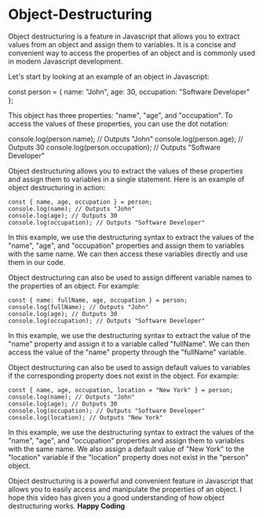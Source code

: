 # Object-Destructuring
Object destructuring is a feature in Javascript that allows you to extract values from an object and assign them to variables. It is a concise and convenient way to access the properties of an object and is commonly used in modern Javascript development.

Let's start by looking at an example of an object in Javascript:

const person = {
  name: "John",
  age: 30,
  occupation: "Software Developer"
};

This object has three properties: "name", "age", and "occupation". To access the values of these properties, you can use the dot notation:

console.log(person.name); // Outputs "John"
console.log(person.age); // Outputs 30
console.log(person.occupation); // Outputs "Software Developer"

Object destructuring allows you to extract the values of these properties and assign them to variables in a single statement. Here is an example of object destructuring in action:
```
const { name, age, occupation } = person;
console.log(name); // Outputs "John"
console.log(age); // Outputs 30
console.log(occupation); // Outputs "Software Developer"
```

In this example, we use the destructuring syntax to extract the values of the "name", "age", and "occupation" properties and assign them to variables with the same name. We can then access these variables directly and use them in our code.

Object destructuring can also be used to assign different variable names to the properties of an object. For example:
```
const { name: fullName, age, occupation } = person;
console.log(fullName); // Outputs "John"
console.log(age); // Outputs 30
console.log(occupation); // Outputs "Software Developer"
```

In this example, we use the destructuring syntax to extract the value of the "name" property and assign it to a variable called "fullName". We can then access the value of the "name" property through the "fullName" variable.

Object destructuring can also be used to assign default values to variables if the corresponding property does not exist in the object. For example:

```
const { name, age, occupation, location = "New York" } = person;
console.log(name); // Outputs "John"
console.log(age); // Outputs 30
console.log(occupation); // Outputs "Software Developer"
console.log(location); // Outputs "New York"
```

In this example, we use the destructuring syntax to extract the values of the "name", "age", and "occupation" properties and assign them to variables with the same name. We also assign a default value of "New York" to the "location" variable if the "location" property does not exist in the "person" object.

Object destructuring is a powerful and convenient feature in Javascript that allows you to easily access and manipulate the properties of an object. I hope this video has given you a good understanding of how object destructuring works. **Happy Coding**

